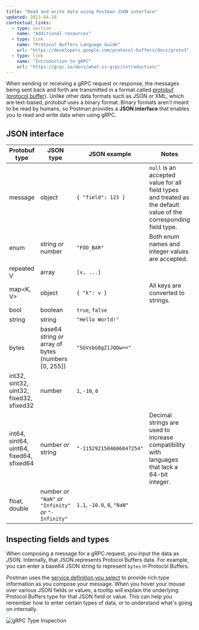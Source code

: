 ```yaml
---
title: "Read and write data using Postman JSON interface"
updated: 2023-04-18
contextual_links:
  - type: section
    name: "Additional resources"
  - type: link
    name: "Protocol Buffers Language Guide"
    url: "https://developers.google.com/protocol-buffers/docs/proto3"
  - type: link
    name: "Introduction to gRPC"
    url: "https://grpc.io/docs/what-is-grpc/introduction/"
---
```


When sending or receiving a gRPC request or response, the messages being sent back and forth are transmitted in a format called [protobuf (protocol buffer)](https://developers.google.com/protocol-buffers). Unlike other data formats such as JSON or XML, which are text-based, protobuf uses a binary format. Binary formats aren't meant to be read by humans, so Postman provides a **JSON interface** that enables you to read and write data when using gRPC.

## JSON interface

| Protobuf type | JSON type | JSON example | Notes |
| ------------- | --------- | ------------ | ----- |
| message | object | `{ "field": 123 }` | `null` is an accepted value for all field types and treated as the default value of the corresponding field type. |
| enum | string _or_ number | `"FOO_BAR"` | Both enum names and integer values are accepted. |
| repeated V | array | `[v, ...]` | |
| map<K, V> | object | `{ "k": v }` | All keys are converted to strings. | |
| bool | boolean | `true`, `false` | |
| string | string | `"Hello World!"` | |
| bytes | base64 string _or_ array of bytes (numbers [0, 255]) | `"SGVsbG8gZ1JQQw=="` | |
| int32, sint32, uint32, fixed32, sfixed32 | number | `1`, `-10`, `0` | |
| int64, sint64, uint64, fixed64, sfixed64 | number _or_ string | `"-1152921504606847254"` | Decimal strings are used to increase compatibility with languages that lack a 64-bit integer. |
| float, double | number _or_ `"NaN"` _or_ `"Infinity"` _or_ `"-Infinity"` | `1.1`, `-10.0`, `0`, `"NaN"` | |

## Inspecting fields and types

When composing a message for a gRPC request, you input the data as JSON. Internally, that JSON represents Protocol Buffers data. For example, you can enter a base64 JSON string to represent `bytes` in Protocol Buffers.

Postman uses the [service definition you select](/docs/sending-requests/grpc/using-service-definition/) to provide rich type information as you compose your message. When you hover your mouse over various JSON fields or values, a tooltip will explain the underlying Protocol Buffers type for that JSON field or value. This can help you remember how to enter certain types of data, or to understand what's going on internally.

<img src="https://assets.postman.com/postman-docs/v10/inspecting-types-v10.jpg" alt="gRPC Type Inspection">
